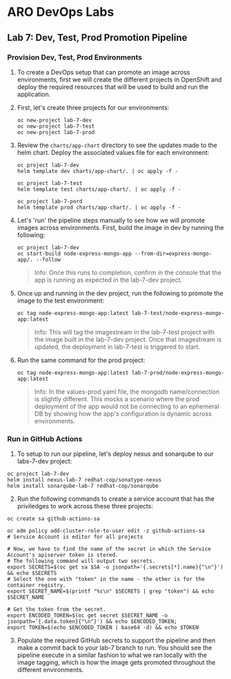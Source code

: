 # ARO DevOps Labs

## Lab 7: Dev, Test, Prod Promotion Pipeline

### Provision Dev, Test, Prod Environments

1. To create a DevOps setup that can promote an image across environments, first we will create the different projects in OpenShift and deploy the required resources that will be used to build and run the application.

2. First, let's create three projects for our environments:

    ```
    oc new-project lab-7-dev
    oc new-project lab-7-test
    oc new-project lab-7-prod
    ```

3. Review the `charts/app-chart` directory to see the updates made to the helm chart. Deploy the associated values file for each environment:

    ```
    oc project lab-7-dev
    helm template dev charts/app-chart/. | oc apply -f -

    oc project lab-7-test
    helm template test charts/app-chart/. | oc apply -f -

    oc project lab-7-pord
    helm template prod charts/app-chart/. | oc apply -f -
    ```

4. Let's 'run' the pipeline steps manually to see how we will promote images across environments. First, build the image in dev by running the following: 

    ```
    oc project lab-7-dev
    oc start-build node-express-mongo-app --from-dir=express-mongo-app/. --follow
    ```

    > Info: Once this runs to completion, confirm in the console that the app is running as expected in the lab-7-dev project.

5. Once up and running in the dev project, run the following to promote the image to the test environment:

    ```
    oc tag node-express-mongo-app:latest lab-7-test/node-express-mongo-app:latest
    ```

    > Info: This will tag the imagestream in the lab-7-test project with the image built in the lab-7-dev project. Once that imagestream is updated, the deployment in lab-7-test is triggered to start.

6. Run the same command for the prod project:

    ```
    oc tag node-express-mongo-app:latest lab-7-prod/node-express-mongo-app:latest
    ```

    > Info: In the values-prod.yaml file, the mongodb name/connection is slightly different. This mocks a scenario where the prod deployment of the app would not be connecting to an ephemeral DB by showing how the app's configuration is dynamic across environments.

### Run in GitHub Actions

1. To setup to run our pipeline, let's deploy nexus and sonarqube to our labs-7-dev project:

```
oc project lab-7-dev
helm install nexus-lab-7 redhat-cop/sonatype-nexus
helm install sonarqube-lab-7 redhat-cop/sonarqube
```

2. Run the following commands to create a service account that has the priviledges to work across these three projects:

```
oc create sa github-actions-sa

oc adm policy add-cluster-role-to-user edit -z github-actions-sa        # Service Account is editor for all projects

# Now, we have to find the name of the secret in which the Service Account's apiserver token is stored.
# The following command will output two secrets. 
export SECRETS=$(oc get sa $SA -o jsonpath='{.secrets[*].name}{"\n"}') && echo $SECRETS
# Select the one with "token" in the name - the other is for the container registry.
export SECRET_NAME=$(printf "%s\n" $SECRETS | grep "token") && echo $SECRET_NAME

# Get the token from the secret. 
export ENCODED_TOKEN=$(oc get secret $SECRET_NAME -o jsonpath='{.data.token}{"\n"}') && echo $ENCODED_TOKEN;
export TOKEN=$(echo $ENCODED_TOKEN | base64 -d) && echo $TOKEN
```

3. Populate the required GitHub secrets to support the pipeline and then make a commit back to your lab-7 branch to run. You should see the pipeline execute in a similar fashion to what we ran locally with the image tagging, which is how the image gets promoted throughout the different environments.
